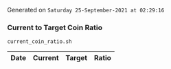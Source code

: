 Generated on `Saturday 25-September-2021 at 02:29:16`

### Current to Target Coin Ratio
`current_coin_ratio.sh`

Date|Current|Target|Ratio
---|---|---|---
